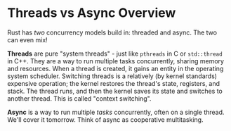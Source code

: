 # Threads vs Async Overview

Rust has *two* concurrency models build in: threaded and async. The two can even mix!

**Threads** are pure "system threads" - just like `pthreads` in C or `std::thread` in C++. They are a way to run multiple tasks concurrently, sharing memory and resources. When a thread is created, it gains an entity in the operating system scheduler. Switching threads is a relatively (by kernel standards) expensive operation; the kernel restores the thread's state, registers, and stack. The thread runs, and then the kernel saves its state and switches to another thread. This is called "context switching".

**Async** is a way to run multiple *tasks* concurrently, often on a single thread. We'll cover it tomorrow. Think of async as cooperative multitasking.
